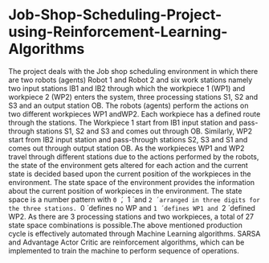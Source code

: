 # Job-Shop-Scheduling-Project-using-Reinforcement-Learning-Algorithms
The project deals with the Job shop scheduling environment in which there are two robots (agents) Robot 1 and Robot 2 and six work stations namely two input stations IB1 and IB2 through which the workpiece 1 (WP1) and workpiece 2 (WP2) enters the system, three processing stations S1, S2 and S3 and an output station OB. The robots (agents) perform the actions on two different workpieces WP1 andWP2. Each workpiece has a defined route through the stations. The Workpiece 1 start from IB1 input station and pass-through stations S1, S2 and S3 and comes out through OB. Similarly, WP2 start from IB2 input station and pass-through stations S2, S3 and S1 and comes out through output station OB. As the workpieces WP1 and WP2 travel through different stations due to the actions performed by the robots, the state of the environment gets altered for each action and the current state is decided based upon the current position of the workpieces in the environment. The state space of the environment provides the information about the current position of workpieces in the environment. The state space is a number pattern with `0 ́, `1 ́ and `2 ́ arranged in three digits for the three stations. `0 ́ defines no WP and `1 ́ defines WP1 and `2 ́ defined WP2. As there are 3 processing stations and two workpieces, a total of 27 state space combinations is possible.The above mentioned production cycle is effectively automated through Machine Learning algorithms. SARSA and Advantage Actor Critic are reinforcement algorithms, which can be implemented to train the machine to perform sequence of operations.
